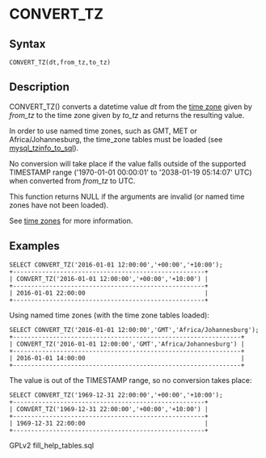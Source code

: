 # CONVERT\_TZ

## Syntax

```
CONVERT_TZ(dt,from_tz,to_tz)
```

## Description

CONVERT\_TZ() converts a datetime value _dt_ from the [time zone](../../data-types/string-data-types/character-sets/internationalization-and-localization/time-zones.md) given by _from\_tz_ to the time zone given by _to\_tz_ and returns the resulting value.

In order to use named time zones, such as GMT, MET or Africa/Johannesburg, the time\_zone tables must be loaded (see [mysql\_tzinfo\_to\_sql](../../../clients-and-utilities/legacy-clients-and-utilities/mysql_tzinfo_to_sql.md)).

No conversion will take place if the value falls outside of the supported TIMESTAMP range ('1970-01-01 00:00:01' to '2038-01-19 05:14:07' UTC) when converted from _from\_tz_ to UTC.

This function returns NULL if the arguments are invalid (or named time zones have not been loaded).

See [time zones](../../data-types/string-data-types/character-sets/internationalization-and-localization/time-zones.md) for more information.

## Examples

```
SELECT CONVERT_TZ('2016-01-01 12:00:00','+00:00','+10:00');
+-----------------------------------------------------+
| CONVERT_TZ('2016-01-01 12:00:00','+00:00','+10:00') |
+-----------------------------------------------------+
| 2016-01-01 22:00:00                                 |
+-----------------------------------------------------+
```

Using named time zones (with the time zone tables loaded):

```
SELECT CONVERT_TZ('2016-01-01 12:00:00','GMT','Africa/Johannesburg');
+---------------------------------------------------------------+
| CONVERT_TZ('2016-01-01 12:00:00','GMT','Africa/Johannesburg') |
+---------------------------------------------------------------+
| 2016-01-01 14:00:00                                           |
+---------------------------------------------------------------+
```

The value is out of the TIMESTAMP range, so no conversion takes place:

```
SELECT CONVERT_TZ('1969-12-31 22:00:00','+00:00','+10:00');
+-----------------------------------------------------+
| CONVERT_TZ('1969-12-31 22:00:00','+00:00','+10:00') |
+-----------------------------------------------------+
| 1969-12-31 22:00:00                                 |
+-----------------------------------------------------+
```

GPLv2 fill\_help\_tables.sql
